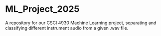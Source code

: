 # ML_Project_2025
A repository for our CSCI 4930 Machine Learning project, separating and classifying different instrument audio from a given .wav file.
